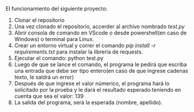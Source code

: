 El funcionamiento del siguiente proyecto:

1. Clonar el repositorio
2. Una vez clonado el repositorio, accerder al archivo nombrado _test.py_
3. Abrir consola de comando en VScode o desde powershell(en caso de Windows) o terminal para Linux. 
4. Crear un entorno virtual y correr el comando _pip install -r requirements.txt_ para instalar la librería de requests.
5. Ejecutar el comando: python test.py
6. Luego de que se lance el comando, el programa le pedirá que escriba una entrada que debe ser tipo entero(en caso de que ingrese cadenas texto, le saldrá un error)
7. Después de que ingrese el valor númerico, el programa hará lo solicitado por la prueba y le dará el resultado esperado teniendo en cuenta que sea el valor: 139
8. La salida del programa, será la esperada (nombre, apellido).





